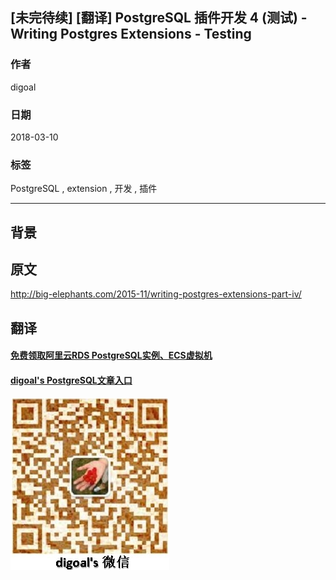 ## [未完待续] [翻译] PostgreSQL 插件开发 4 (测试) - Writing Postgres Extensions - Testing
           
### 作者                                                           
digoal                                                           
                                                           
### 日期                                                           
2018-03-10                                                         
                                                           
### 标签                                                           
PostgreSQL , extension  , 开发 , 插件 
                                                           
----                                                           
                                                           
## 背景   

## 原文
http://big-elephants.com/2015-11/writing-postgres-extensions-part-iv/

## 翻译 

  
  
  
  
  
  
  
  
  
  
  
  
  
#### [免费领取阿里云RDS PostgreSQL实例、ECS虚拟机](https://free.aliyun.com/ "57258f76c37864c6e6d23383d05714ea")
  
  
#### [digoal's PostgreSQL文章入口](https://github.com/digoal/blog/blob/master/README.md "22709685feb7cab07d30f30387f0a9ae")
  
  
![digoal's weixin](../pic/digoal_weixin.jpg "f7ad92eeba24523fd47a6e1a0e691b59")
  
  
  
  
  
  
  
